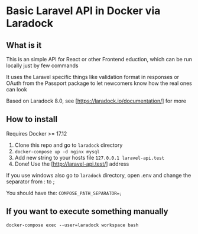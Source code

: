 # Basic Laravel API in Docker via Laradock

## What is it

This is an simple API for React or other Frontend eduction, which can be run locally just by few commands

It uses the Laravel specific things like validation format in responses or OAuth from the Passport package to let newcomers know how the real ones can look

Based on Laradock 8.0, see [https://laradock.io/documentation/] for more

## How to install

Requires Docker >= 17.12

1. Clone this repo and go to `laradock` directory
2. `docker-compose up -d nginx mysql`
3. Add new string to your hosts file `127.0.0.1 laravel-api.test`
4. Done! Use the [http://laravel-api.test/] address

If you use windows also go to `laradock` directory, open .env and change the separator from : to ;

You should have the: `COMPOSE_PATH_SEPARATOR=;`

## If you want to execute something manually

`docker-compose exec --user=laradock workspace bash`